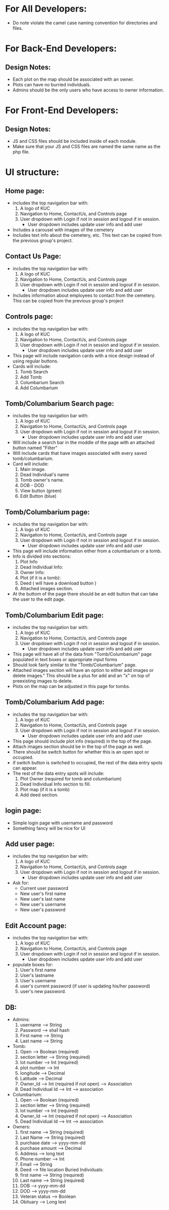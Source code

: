 # For All Developers:
- Do note violate the camel case naming convention for directories and files.

# For Back-End Developers:

## Design Notes:
- Each plot on the map should be associated with an owner.
- Plots can have no burried individuals.
- Admins should be the only users who have access to owner information.

# For Front-End Developers:

## Design Notes:
- JS and CSS files should be included inside of each module.
- Make sure that your JS and CSS files are named the same name as the php file.


# UI structure:
## Home page:
- includes the top navigation bar with:
    1. A logo of KUC
    2. Navigation to Home, ContactUs, and Controls page
    3. User dropdown with Login if not in session and logout if in session.
        - User dropdown includes update user info and add user
- Includes a carousel with images of the cemetery
- Includes text info about the cemetery, etc. This text can be copied from the
previous group's project.

## Contact Us Page:
- includes the top navigation bar with:
    1. A logo of KUC
    2. Navigation to Home, ContactUs, and Controls page
    3. User dropdown with Login if not in session and logout if in session.
        - User dropdown includes update user info and add user
- Includes information about employees to contact from the cemetery. This can be
copied from the previous group's project

## Controls page:
- includes the top navigation bar with:
    1. A logo of KUC
    2. Navigation to Home, ContactUs, and Controls page
    3. User dropdown with Login if not in session and logout if in session.
        - User dropdown includes update user info and add user
- This page will include navigation cards with a nice design instead of using
regular buttons.
- Cards will include:
    1. Tomb Search
    2. Add Tomb
    3. Columbarium Search
    4. Add Columbarium

## Tomb/Columbarium Search page:
- includes the top navigation bar with:
    1. A logo of KUC
    2. Navigation to Home, ContactUs, and Controls page
    3. User dropdown with Login if not in session and logout if in session.
        - User dropdown includes update user info and add user
- Will include a search bar in the moddle of the page with an attached button
named "Filter"
- Will include cards that have images associated with every saved tomb/columbarium.
- Card will include:
    1. Main image.
    2. Dead Individual's name
    3. Tomb owner's name.
    4. DOB - DOD
    5. View button (green)
    6. Edit Button (blue)

## Tomb/Columbarium page:
- includes the top navigation bar with:
    1. A logo of KUC
    2. Navigation to Home, ContactUs, and Controls page
    3. User dropdown with Login if not in session and logout if in session.
        - User dropdown includes update user info and add user
- This page will include information either from a columbarium or a tomb.
- Info is divided into sections:
    1. Plot Info
    2. Dead Individual Info:
    3. Owner Info:
    4. Plot (if it is a tomb):
    5. Deed ( will have a download button )
    6. Attached images section.
- At the buttom of the page there should be an edit button that can take the
user to the edit page.

## Tomb/Columbarium Edit page:
- includes the top navigation bar with:
    1. A logo of KUC
    2. Navigation to Home, ContactUs, and Controls page
    3. User dropdown with Login if not in session and logout if in session.
        - User dropdown includes update user info and add user
- This page will have all of the data from "Tomb/Columbarium" page populated in
text boxes or appropriate input forms
- Should look fairly similar to the "Tomb/Columbarium" page.
- Attached images section will have an option to either add 
images or delete images." This should be a plus for add and an "x" on top of
preexisting images to delete.
- Plots on the map can be adjusted in this page for tombs.

## Tomb/Columbarium Add page:
- includes the top navigation bar with:
    1. A logo of KUC
    2. Navigation to Home, ContactUs, and Controls page
    3. User dropdown with Login if not in session and logout if in session.
        - User dropdown includes update user info and add user
- This page should include plot info (required) in the top of the page.
- Attach images section should be in the top of the page as well.
- There should be switch button for whether this is an open spot or occupied.
- if switch button is switched to occupied, the rest of the data entry spots can
appear.
- The rest of the data entry spots will include:
    1. Plot Owner (required for tomb and columbarium)
    2. Dead Individual Info section to fill.
    3. Plot map (if it is a tomb)
    4. Add deed section.

## login page:
- Simple login page with username and password
- Something fancy will be nice for UI

## Add user page:
- includes the top navigation bar with:
    1. A logo of KUC
    2. Navigation to Home, ContactUs, and Controls page
    3. User dropdown with Login if not in session and logout if in session.
        - User dropdown includes update user info and add user
- Ask for:
    - Current user password
    - New user's first name
    - New user's last name
    - New user's username
    - New user's password

## Edit Account page:
- includes the top navigation bar with:
    1. A logo of KUC
    2. Navigation to Home, ContactUs, and Controls page
    3. User dropdown with Login if not in session and logout if in session.
        - User dropdown includes update user info and add user
- populate boxes for:
    1. User's first name
    2. User's lastname
    3. User's username
    4. user's current password (if user is updating his/her password)
    5. user's new password.


## DB:
- Admins:
    1. username --> String
    2. Password --> sha1 hash
    3. First name --> String
    4. Last name --> String
- Tomb:
    1. Open --> Boolean (required)
    3. section letter --> String (required)
    4. lot number --> Int (required)
    5. plot number --> Int
    6. longitude --> Decimal
    7. Latitude --> Decimal
    8. Owner_Id --> Int (required if not open) --> Association
    9. Dead Individual Id --> Int --> association
- Columbarium: 
    1. Open --> Boolean (required)
    3. section letter --> String (required)
    4. lot number --> Int (required)
    8. Owner_Id --> Int (required if not open) --> Association
    9. Dead Individual Id --> Int --> association
- Owners:
    1. first name --> String (required)
    2. Last Name --> String (required)
    3. purchase date --> yyyy-mm-dd
    4. purchase amount --> Decimal
    5. Address --> long text
    6. Phone number --> Int
    7. Email --> String
    8. Deed --> file location
Buried Individuals:
    1. first name --> String (required)
    2. Last name --> String (required)
    3. DOB --> yyyy-mm-dd
    4. DOD --> yyyy-mm-dd
    5. Veteran status --> Boolean
    6. Obituary --> Long text

